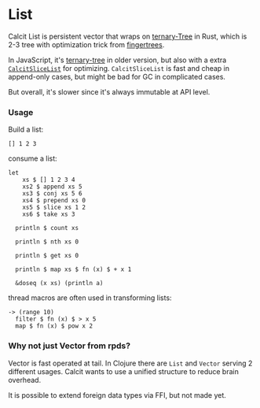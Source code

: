 # List

Calcit List is persistent vector that wraps on [ternary-Tree](https://github.com/calcit-lang/ternary-tree.rs) in Rust, which is 2-3 tree with optimization trick from [fingertrees](https://en.wikipedia.org/wiki/Finger_tree).

In JavaScript, it's [ternary-tree](https://github.com/calcit-lang/ternary-tree.ts) in older version, but also with a extra [`CalcitSliceList`](https://github.com/calcit-lang/calcit/blob/main/ts-src/js-list.ts#L112) for optimizing. `CalcitSliceList` is fast and cheap in append-only cases, but might be bad for GC in complicated cases.

But overall, it's slower since it's always immutable at API level.

### Usage

Build a list:

```
[] 1 2 3
```

consume a list:

```
let
    xs $ [] 1 2 3 4
    xs2 $ append xs 5
    xs3 $ conj xs 5 6
    xs4 $ prepend xs 0
    xs5 $ slice xs 1 2
    xs6 $ take xs 3

  println $ count xs

  println $ nth xs 0

  println $ get xs 0

  println $ map xs $ fn (x) $ + x 1

  &doseq (x xs) (println a)
```

thread macros are often used in transforming lists:

```
-> (range 10)
  filter $ fn (x) $ > x 5
  map $ fn (x) $ pow x 2
```

### Why not just Vector from rpds?

Vector is fast operated at tail. In Clojure there are `List` and `Vector` serving 2 different usages. Calcit wants to use a unified structure to reduce brain overhead.

It is possible to extend foreign data types via FFI, but not made yet.
